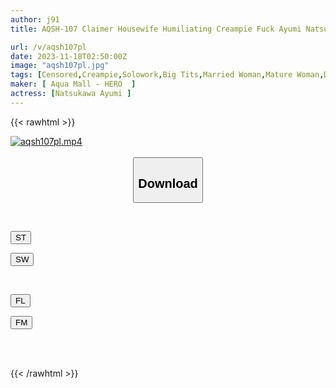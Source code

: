 ```yaml
---
author: j91
title: AQSH-107 Claimer Housewife Humiliating Creampie Fuck Ayumi Natsukawa

url: /v/aqsh107pl
date: 2023-11-18T02:50:00Z
image: "aqsh107pl.jpg"
tags: [Censored,Creampie,Solowork,Big Tits,Married Woman,Mature Woman,Drama	 ]
maker: [ Aqua Mall - HERO  ]
actress: [Natsukawa Ayumi ]
---
```



{{< rawhtml >}}

<div class="video" data-videoid="e4xMXYyAaaSYdDX">
    <a href="javascript:;">
        <img src="/v/aqsh107pl/aqsh107pl.jpg" width="WIDTH" height="HEIGHT" alt="aqsh107pl.mp4" loading="lazy">
    </a>
</div>

<script type="text/javascript" src="https://j91.asia/asset/on-demand-st.js"></script>

<br>
  <link rel="stylesheet" href="https://j91.asia/asset/bs5.css">
  
  <center>
  <button class="btn btn-primary" type="button" data-bs-toggle="collapse" data-bs-target=".multi-collapse" aria-expanded="false" aria-controls="multiCollapseExample1 multiCollapseExample2"><h2>Download</h2></button></center>
</p>
<div class="row">
  <div class="col">
    <div class="collapse multi-collapse" id="multiCollapseExample1">
      <div class="card card-body">
	      	      <br>
<div class="buttons">  
<p><a href="https://streamtape.to/v/e4xMXYyAaaSYdDX" target="_blank"><button class="btn-hover color-3"><i class="fa fa-download"></i> ST</button></a></p>
<p><a href="https://sfastwish.com/ckgje2k7iq7q" target="_blank"><button class="btn-hover color-2"><i class="fa fa-download"></i> SW</button></a></p></div>
    </div>
  </div>
</div>
  <div class="col">
    <div class="collapse multi-collapse" id="multiCollapseExample2">
      <div class="card card-body">
	      <br>
<div class="buttons">
<p><a href="https://filelions.online/f/gmo63eysokkg" target="_blank"><button class="btn-hover color-9"><i class="fa fa-download"></i> FL</button></a></p>
<p><a href="javascript:;" target="_blank"><button class="btn-hover color-8"><i class="fa fa-download"></i> FM</button></a></p></div>
<br><br>
      </div>
    </div>
  </div>
</div>

{{< /rawhtml >}}
